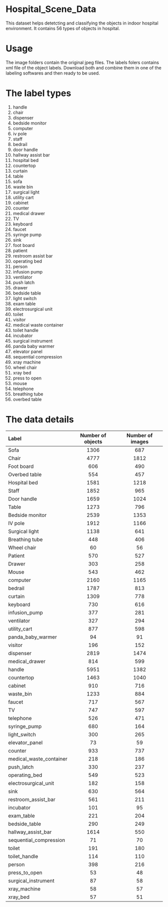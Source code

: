 # Hospital_Scene_Data
This dataset helps detetcting and classifying the objects in indoor hospital environment. It contains 56 types of objects in hospital.
# Usage
The image folders contain the original jpeg files. The labels folers contains xml file of the object labels. Download both and combine them in one of the labeling softwares and then ready to be used. 
# The label types
1. handle
2. chair
3. dispenser
4. bedside monitor
5. computer
6. iv pole
7. staff
8. bedrail
9. door handle
10. hallway assist bar
11. hospital bed
12. countertop
13. curtain
14. table
15. sofa
16. waste bin
17. surgical light
18. utility cart
19. cabinet
20. counter
21. medical drawer
22. TV
23. keyboard
24. faucet
25. syringe pump
26. sink
27. foot board
28. patient
29. restroom assist bar
30. operating bed
31. person
32. infusion pump
33. ventilator
34. push latch
35. drawer
36. bedside table
37. light switch
38. exam table
39. electrosurgical unit
40. toilet
41. visitor
42. medical waste container
43. toilet handle
44. incubator
45. surgical instrument
46. panda baby warmer
47. elevator panel
48. sequential compression
49. xray machine
50. wheel chair
51. xray bed
52. press to open
53. mouse
54. telephone
55. breathing tube
56. overbed table

# The data details
| Label        | Number of objects | Number of images  |
| :---         |     :---:         |     :---:         | 
| Sofa         | 1306              | 687    |
| Chair        | 4777              | 1812     |
| Foot board   | 606               | 490     |
| Overbed table| 554              | 457     |
| Hospital bed | 1581       | 1218     |
| Staff        | 1852       | 965      |
| Door handle  | 1659      | 1024     |
| Table        | 1273      | 796     |
| Bedside monitor| 2539       | 1353     |
| IV pole      | 1912      | 1166     |
| Surgical light| 1138      | 641     |
| Breathing tube| 448       | 406      |
| Wheel chair  | 60       | 56     |
| Patient      | 570      | 527     |
| Drawer       | 303       | 258     |
| Mouse        | 543      | 462     |
| computer     | 2160     | 1165    |
| bedrail      | 1787     | 813    |
| curtain      | 1309     | 778    |
| keyboard     | 730     | 616    |
| infusion_pump| 377     | 281    |
| ventilator   | 327     | 294    |
| utility_cart | 877     | 598    |
| panda_baby_warmer | 94 | 91    |
| visitor      | 196     | 152    |
| dispenser    | 2819     | 1474    |
| medical_drawer| 814      | 599     |
| handle       | 5951     | 1382    |
| countertop   | 1463      | 1040    |
| cabinet      | 910     | 716    |
| waste_bin    | 1233     | 884    |
| faucet       | 717     | 567    |
| TV           | 747      | 597    |
| telephone    | 526     | 471    |
| syringe_pump | 680     | 164    |
| light_switch | 300      | 265    |
| elevator_panel | 73      | 59    |
| counter      | 933      | 737    |
| medical_waste_container | 218  | 186    |
| push_latch   | 330      | 237    |
|  operating_bed | 549     | 523    |
| electrosurgical_unit | 182 | 158    |
| sink         | 630     | 564    |
| restroom_assist_bar | 561 | 211    |
| incubator    | 101     | 95    |
| exam_table   | 221     | 204    |
| bedside_table | 290     | 249    |
| hallway_assist_bar| 1614 | 550    |
| sequential_compression | 71 | 70    |
| toilet       | 191     | 180    |
| toilet_handle| 114     | 110    |
| person       | 398     | 216    |
| press_to_open | 53     | 48    |
| surgical_instrument | 87 | 58    |
| xray_machine | 58      | 57    |
| xray_bed     | 57     | 51    |
